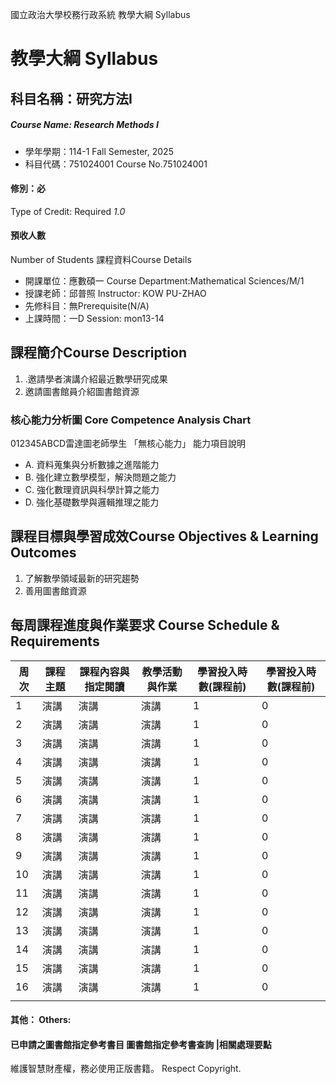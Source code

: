 國立政治大學校務行政系統 教學大綱 Syllabus
# 教學大綱 Syllabus
##  科目名稱：研究方法Ⅰ
#####  Course Name: Research Methods I
  * 學年學期：114-1 Fall Semester, 2025 
  * 科目代碼：751024001 Course No.751024001
#### 修別：必
Type of Credit: Required 
_1.0_
#### 預收人數
Number of Students
課程資料Course Details
  * 開課單位：應數碩一 Course Department:Mathematical Sciences/M/1 
  * 授課老師：邱普照 Instructor: KOW PU-ZHAO 
  * 先修科目：無Prerequisite(N/A)
  * 上課時間：一D Session: mon13-14 
##  課程簡介Course Description
  1. .邀請學者演講介紹最近數學研究成果
  2. 邀請圖書館員介紹圖書館資源
###  核心能力分析圖 Core Competence Analysis Chart
012345ABCD雷達圖老師學生
「無核心能力」 
能力項目說明
  * A. 資料蒐集與分析數據之進階能力
  * B. 強化建立數學模型，解決問題之能力
  * C. 強化數理資訊與科學計算之能力
  * D. 強化基礎數學與邏輯推理之能力
##  課程目標與學習成效Course Objectives & Learning Outcomes 
  1. 了解數學領域最新的研究趨勢
  2. 善用圖書館資源
##  每周課程進度與作業要求 Course Schedule & Requirements
周次 | 課程主題 | 課程內容與指定閱讀 | 教學活動與作業 | 學習投入時數(課程前) | 學習投入時數(課程前)  
---|---|---|---|---|---  
1 | 演講 | 演講 | 演講 | 1 | 0  
2 | 演講 | 演講 | 演講 | 1 | 0  
3 | 演講 | 演講 | 演講 | 1 | 0  
4 | 演講 | 演講 | 演講 | 1 | 0  
5 | 演講 | 演講 | 演講 | 1 | 0  
6 | 演講 | 演講 | 演講 | 1 | 0  
7 | 演講 | 演講 | 演講 | 1 | 0  
8 | 演講 | 演講 | 演講 | 1 | 0  
9 | 演講 | 演講 | 演講 | 1 | 0  
10 | 演講 | 演講 | 演講 | 1 | 0  
11 | 演講 | 演講 | 演講 | 1 | 0  
12 | 演講 | 演講 | 演講 | 1 | 0  
13 | 演講 | 演講 | 演講 | 1 | 0  
14 | 演講 | 演講 | 演講 | 1 | 0  
15 | 演講 | 演講 | 演講 | 1 | 0  
16 | 演講 | 演講 | 演講 | 1 | 0  
|  |  |  |  |   
####  其他： Others:
####  已申請之圖書館指定參考書目  圖書館指定參考書查詢 |相關處理要點
維護智慧財產權，務必使用正版書籍。 Respect Copyright.